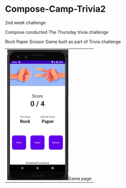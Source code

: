 # Compose-Camp-Trivia2
2nd week challenge


Compose conducted The Thursday trivia challenge

Rock Paper Scissor Game built as part of Trivia challenge

<table>

<td><img src="Emulator2trivia.jpg" width=200>Game page</td>
</tr>
</table>
